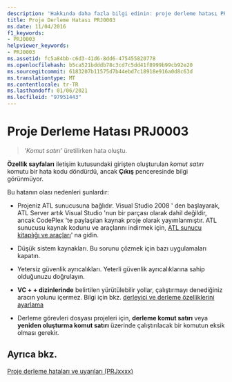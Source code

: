 ```yaml
---
description: 'Hakkında daha fazla bilgi edinin: proje derleme hatası PRJ0003'
title: Proje Derleme Hatası PRJ0003
ms.date: 11/04/2016
f1_keywords:
- PRJ0003
helpviewer_keywords:
- PRJ0003
ms.assetid: fc5a84bb-c6d3-41d6-8dd6-475455820778
ms.openlocfilehash: b5ca521bdddb78c3cd7c5dd41f8999b99cb92e20
ms.sourcegitcommit: 6183207b11575d7b44ebd7c18918e916a0d8c63d
ms.translationtype: MT
ms.contentlocale: tr-TR
ms.lasthandoff: 01/06/2021
ms.locfileid: "97951443"
---
```

# <a name="project-build-error-prj0003"></a>Proje Derleme Hatası PRJ0003

> '*Komut satırı*' üretilirken hata oluştu.

**Özellik sayfaları** iletişim kutusundaki girişten oluşturulan *komut satırı* komutu bir hata kodu döndürdü, ancak **Çıkış** penceresinde bilgi görünmüyor.

Bu hatanın olası nedenleri şunlardır:

- Projeniz ATL sunucusuna bağlıdır. Visual Studio 2008 ' den başlayarak, ATL Server artık Visual Studio 'nun bir parçası olarak dahil değildir, ancak CodePlex 'te paylaşılan kaynak proje olarak yayımlanmıştır. ATL sunucusu kaynak kodunu ve araçlarını indirmek için, [ATL sunucu kitaplığı ve araçları](https://archive.codeplex.com/?p=atlserver)' na gidin.

- Düşük sistem kaynakları. Bu sorunu çözmek için bazı uygulamaları kapatın.

- Yetersiz güvenlik ayrıcalıkları. Yeterli güvenlik ayrıcalıklarına sahip olduğunuzu doğrulayın.

- **VC + + dizinlerinde** belirtilen yürütülebilir yollar, çalıştırmayı denediğiniz aracın yolunu içermez. Bilgi için bkz. [derleyici ve derleme özelliklerini ayarlama](../../build/working-with-project-properties.md)

- Derleme görevleri dosyası projeleri için, **derleme komut satırı** veya **yeniden oluşturma komut satırı** üzerinde çalıştırılacak bir komutun eksik olması gerekir.

## <a name="see-also"></a>Ayrıca bkz.

[Proje derleme hataları ve uyarıları (PRJxxxx)](../../error-messages/tool-errors/project-build-errors-and-warnings-prjxxxx.md)
